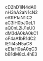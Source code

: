 cD2hD1iN4dA0  
nH3hA2aN1cN2  
eA1fF1aN1iC2  
aC3lH0bJ0eL1  
aQ0nL2lJ1eU0  
dM3dA0kA0kC1  
oF4aA1bR1dC2  
lE1iI4sN5aC8  
eE1aH0aA0qC3  
bB1dM8cL4hE3  
